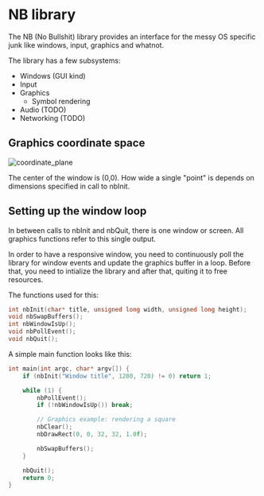 # NB library

The NB (No Bullshit) library provides an interface for the messy
OS specific junk like windows, input, graphics and whatnot.

The library has a few subsystems:
- Windows (GUI kind)
- Input
- Graphics
  - Symbol rendering
- Audio (TODO)
- Networking (TODO)

## Graphics coordinate space

![coordinate_plane](../docs/nb_screencoord.png)

The center of the window is (0,0). How wide a single "point" is depends on dimensions specified in call to nbInit.

## Setting up the window loop
In between calls to nbInit and nbQuit, there is one window or screen. All graphics functions refer to this single output.

In order to have a responsive window, you need to continuously poll the library for window events and update the graphics buffer in a loop. Before that, you need to intialize the library and after that, quiting it to free resources.

The functions used for this:
```c
int nbInit(char* title, unsigned long width, unsigned long height);
void nbSwapBuffers();
int nbWindowIsUp();
void nbPollEvent();
void nbQuit();
```
A simple main function looks like this:
```c
int main(int argc, char* argv[]) {
    if (nbInit("Window title", 1280, 720) != 0) return 1;

    while (1) {
        nbPollEvent();
        if (!nbWindowIsUp()) break;

        // Graphics example: rendering a square
        nbClear();
        nbDrawRect(0, 0, 32, 32, 1.0f); 

        nbSwapBuffers();
    }

    nbQuit();
    return 0;
}
```
